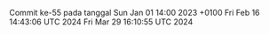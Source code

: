 Commit ke-55 pada tanggal Sun Jan 01 14:00 2023 +0100
Fri Feb 16 14:43:06 UTC 2024
Fri Mar 29 16:10:55 UTC 2024
